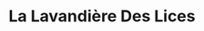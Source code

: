 ---
title: "La Lavandière Des Lices"
url: /vern-sur-seiche/la-lavandiere-des-lices/
shop: blanchisserie
---
